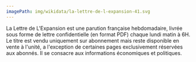 ```yaml
---
imagePath: img/wikidata/la-lettre-de-l-expansion-41.svg
---
```


La Lettre de L'Expansion est une parution française hebdomadaire, livrée sous forme de lettre confidentielle (en format PDF) chaque lundi matin à 6H. 
Le titre est vendu uniquement sur abonnement mais reste disponible en vente à l'unité, a l'exception de certaines pages exclusivement réservées aux abonnés.
Il se consacre aux informations économiques et politiques.
